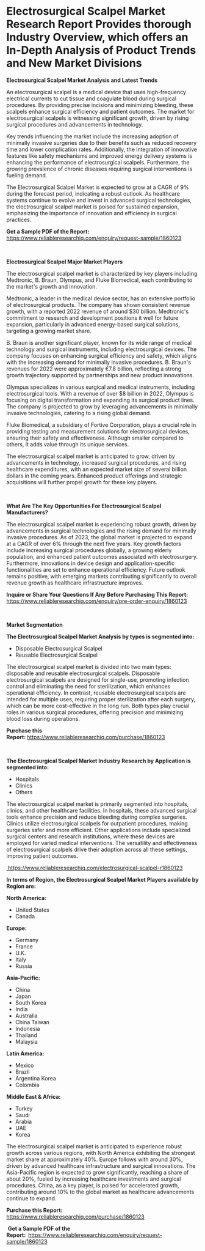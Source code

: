<p><h1>Electrosurgical Scalpel Market Research Report Provides thorough Industry Overview, which offers an In-Depth Analysis of Product Trends and New Market Divisions</h1></p><p><strong>Electrosurgical Scalpel Market Analysis and Latest Trends</strong></p>
<p><p>An electrosurgical scalpel is a medical device that uses high-frequency electrical currents to cut tissue and coagulate blood during surgical procedures. By providing precise incisions and minimizing bleeding, these scalpels enhance surgical efficiency and patient outcomes. The market for electrosurgical scalpels is witnessing significant growth, driven by rising surgical procedures and advancements in technology.</p><p>Key trends influencing the market include the increasing adoption of minimally invasive surgeries due to their benefits such as reduced recovery time and lower complication rates. Additionally, the integration of innovative features like safety mechanisms and improved energy delivery systems is enhancing the performance of electrosurgical scalpels. Furthermore, the growing prevalence of chronic diseases requiring surgical interventions is fueling demand.</p><p>The Electrosurgical Scalpel Market is expected to grow at a CAGR of 9% during the forecast period, indicating a robust outlook. As healthcare systems continue to evolve and invest in advanced surgical technologies, the electrosurgical scalpel market is poised for sustained expansion, emphasizing the importance of innovation and efficiency in surgical practices.</p></p>
<p><strong>Get a Sample PDF of the Report:&nbsp;</strong> <a href="https://www.reliableresearchiq.com/enquiry/request-sample/1860123?utm_campaign=2758&utm_medium=2&utm_source=Github&utm_content=ia&utm_term=13042025&utm_id=electrosurgical-scalpel">https://www.reliableresearchiq.com/enquiry/request-sample/1860123</a></p>
<p>&nbsp;</p>
<p><strong>Electrosurgical Scalpel Major Market Players</strong></p>
<p><p>The electrosurgical scalpel market is characterized by key players including Medtronic, B. Braun, Olympus, and Fluke Biomedical, each contributing to the market's growth and innovation.</p><p>Medtronic, a leader in the medical device sector, has an extensive portfolio of electrosurgical products. The company has shown consistent revenue growth, with a reported 2022 revenue of around $30 billion. Medtronic's commitment to research and development positions it well for future expansion, particularly in advanced energy-based surgical solutions, targeting a growing market share.</p><p>B. Braun is another significant player, known for its wide range of medical technology and surgical instruments, including electrosurgical devices. The company focuses on enhancing surgical efficiency and safety, which aligns with the increasing demand for minimally invasive procedures. B. Braun's revenues for 2022 were approximately €7.8 billion, reflecting a strong growth trajectory supported by partnerships and new product innovations.</p><p>Olympus specializes in various surgical and medical instruments, including electrosurgical tools. With a revenue of over $8 billion in 2022, Olympus is focusing on digital transformation and expanding its surgical product lines. The company is projected to grow by leveraging advancements in minimally invasive technologies, catering to a rising global demand.</p><p>Fluke Biomedical, a subsidiary of Fortive Corporation, plays a crucial role in providing testing and measurement solutions for electrosurgical devices, ensuring their safety and effectiveness. Although smaller compared to others, it adds value through its unique services. </p><p>The electrosurgical scalpel market is anticipated to grow, driven by advancements in technology, increased surgical procedures, and rising healthcare expenditures, with an expected market size of several billion dollars in the coming years. Enhanced product offerings and strategic acquisitions will further propel growth for these key players.</p></p>
<p>&nbsp;</p>
<p><strong>What Are The Key Opportunities For Electrosurgical Scalpel Manufacturers?</strong></p>
<p><p>The electrosurgical scalpel market is experiencing robust growth, driven by advancements in surgical technologies and the rising demand for minimally invasive procedures. As of 2023, the global market is projected to expand at a CAGR of over 6% through the next five years. Key growth factors include increasing surgical procedures globally, a growing elderly population, and enhanced patient outcomes associated with electrosurgery. Furthermore, innovations in device design and application-specific functionalities are set to enhance operational efficiency. Future outlook remains positive, with emerging markets contributing significantly to overall revenue growth as healthcare infrastructure improves.</p></p>
<p><strong>Inquire or Share Your Questions If Any Before Purchasing This Report:</strong> <a href="https://www.reliableresearchiq.com/enquiry/pre-order-enquiry/1860123?utm_campaign=2758&utm_medium=2&utm_source=Github&utm_content=ia&utm_term=13042025&utm_id=electrosurgical-scalpel">https://www.reliableresearchiq.com/enquiry/pre-order-enquiry/1860123</a></p>
<p>&nbsp;</p>
<p><strong>Market Segmentation</strong></p>
<p><strong>The Electrosurgical Scalpel Market Analysis by types is segmented into:</strong></p>
<p><ul><li>Disposable Electrosurgical Scalpel</li><li>Reusable Electrosurgical Scalpel</li></ul></p>
<p><p>The electrosurgical scalpel market is divided into two main types: disposable and reusable electrosurgical scalpels. Disposable electrosurgical scalpels are designed for single-use, promoting infection control and eliminating the need for sterilization, which enhances operational efficiency. In contrast, reusable electrosurgical scalpels are intended for multiple uses, requiring proper sterilization after each surgery, which can be more cost-effective in the long run. Both types play crucial roles in various surgical procedures, offering precision and minimizing blood loss during operations.</p></p>
<p><strong>Purchase this Report:&nbsp;</strong><a href="https://www.reliableresearchiq.com/purchase/1860123?utm_campaign=2758&utm_medium=2&utm_source=Github&utm_content=ia&utm_term=13042025&utm_id=electrosurgical-scalpel">https://www.reliableresearchiq.com/purchase/1860123</a></p>
<p>&nbsp;</p>
<p><strong>The Electrosurgical Scalpel Market Industry Research by Application is segmented into:</strong></p>
<p><ul><li>Hospitals</li><li>Clinics</li><li>Others</li></ul></p>
<p><p>The electrosurgical scalpel market is primarily segmented into hospitals, clinics, and other healthcare facilities. In hospitals, these advanced surgical tools enhance precision and reduce bleeding during complex surgeries. Clinics utilize electrosurgical scalpels for outpatient procedures, making surgeries safer and more efficient. Other applications include specialized surgical centers and research institutions, where these devices are employed for varied medical interventions. The versatility and effectiveness of electrosurgical scalpels drive their adoption across all these settings, improving patient outcomes.</p></p>
<p><a href="https://www.reliableresearchiq.com/electrosurgical-scalpel-r1860123?utm_campaign=2758&utm_medium=2&utm_source=Github&utm_content=ia&utm_term=13042025&utm_id=electrosurgical-scalpel">&nbsp;https://www.reliableresearchiq.com/electrosurgical-scalpel-r1860123</a></p>
<p><strong>In terms of Region, the Electrosurgical Scalpel Market Players available by Region are:</strong></p>
<p>
    <p> <strong> North America: </strong>
        <ul>
            <li>United States</li>
            <li>Canada</li>
        </ul>
        </p> 
    <p> <strong> Europe: </strong>
        <ul>
            <li>Germany</li>
            <li>France</li>
            <li>U.K.</li>
            <li>Italy</li>
            <li>Russia</li>
        </ul>
        </p> 
    <p> <strong> Asia-Pacific: </strong>
        <ul>
            <li>China</li>
            <li>Japan</li>
            <li>South Korea</li>
            <li>India</li>
            <li>Australia</li>
            <li>China Taiwan</li>
            <li>Indonesia</li>
            <li>Thailand</li>
            <li>Malaysia</li>
        </ul>
        </p> 
    <p> <strong> Latin America: </strong>
        <ul>
            <li>Mexico</li>
            <li>Brazil</li>
            <li>Argentina Korea</li>
            <li>Colombia</li>
        </ul>
        </p> 
    <p> <strong> Middle East & Africa: </strong>
        <ul>
            <li>Turkey</li>
            <li>Saudi</li>
            <li>Arabia</li>
            <li>UAE</li>
            <li>Korea</li>
        </ul>
    </p>
    </p>
<p><p>The electrosurgical scalpel market is anticipated to experience robust growth across various regions, with North America exhibiting the strongest market share at approximately 40%. Europe follows with around 30%, driven by advanced healthcare infrastructure and surgical innovations. The Asia-Pacific region is expected to grow significantly, reaching a share of about 20%, fueled by increasing healthcare investments and surgical procedures. China, as a key player, is poised for accelerated growth, contributing around 10% to the global market as healthcare advancements continue to expand.</p></p>
<p><strong>Purchase this Report: </strong><a href="https://www.reliableresearchiq.com/purchase/1860123?utm_campaign=2758&utm_medium=2&utm_source=Github&utm_content=ia&utm_term=13042025&utm_id=electrosurgical-scalpel">https://www.reliableresearchiq.com/purchase/1860123</a></p>
<p>&nbsp;<strong>Get a Sample PDF of the Report:&nbsp;&nbsp;</strong><a href="https://www.reliableresearchiq.com/enquiry/request-sample/1860123?utm_campaign=2758&utm_medium=2&utm_source=Github&utm_content=ia&utm_term=13042025&utm_id=electrosurgical-scalpel">https://www.reliableresearchiq.com/enquiry/request-sample/1860123</a></p>
<p><strong></strong></p>
<p><p></p><p></p><p></p></p>